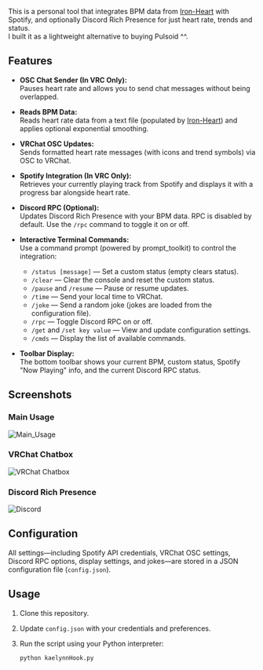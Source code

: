 This is a personal tool that integrates BPM data from [Iron-Heart](https://github.com/nullstalgia/iron-heart/) with Spotify, and optionally Discord Rich Presence for just heart rate, trends and status.  
I built it as a lightweight alternative to buying Pulsoid ^^.

## Features
- **OSC Chat Sender (In VRC Only):**  
  Pauses heart rate and allows you to send chat messages without being overlapped.
- **Reads BPM Data:**  
  Reads heart rate data from a text file (populated by [Iron-Heart](https://github.com/nullstalgia/iron-heart/)) and applies optional exponential smoothing.
- **VRChat OSC Updates:**  
  Sends formatted heart rate messages (with icons and trend symbols) via OSC to VRChat.
- **Spotify Integration (In VRC Only):**  
  Retrieves your currently playing track from Spotify and displays it with a progress bar alongside heart rate.
- **Discord RPC (Optional):**  
  Updates Discord Rich Presence with your BPM data. RPC is disabled by default. Use the `/rpc` command to toggle it on or off.

- **Interactive Terminal Commands:**  
  Use a command prompt (powered by prompt_toolkit) to control the integration:
  - `/status [message]` — Set a custom status (empty clears status).
  - `/clear` — Clear the console and reset the custom status.
  - `/pause` and `/resume` — Pause or resume updates.
  - `/time` — Send your local time to VRChat.
  - `/joke` — Send a random joke (jokes are loaded from the configuration file).
  - `/rpc` — Toggle Discord RPC on or off.
  - `/get` and `/set key value` — View and update configuration settings.
  - `/cmds` — Display the list of available commands.

- **Toolbar Display:**  
  The bottom toolbar shows your current BPM, custom status, Spotify "Now Playing" info, and the current Discord RPC status.

## Screenshots

### Main Usage
![Main_Usage](https://i.imgur.com/MsTYtgZ.png)

### VRChat Chatbox
![VRChat Chatbox](https://i.imgur.com/DXzrMcK.png)

### Discord Rich Presence
![Discord](https://i.imgur.com/ToUjV1W.png)

## Configuration

All settings—including Spotify API credentials, VRChat OSC settings, Discord RPC options, display settings, and jokes—are stored in a JSON configuration file (`config.json`).

## Usage

1. Clone this repository.
2. Update `config.json` with your credentials and preferences.
3. Run the script using your Python interpreter:

   ```bash
   python kaelynnHook.py
